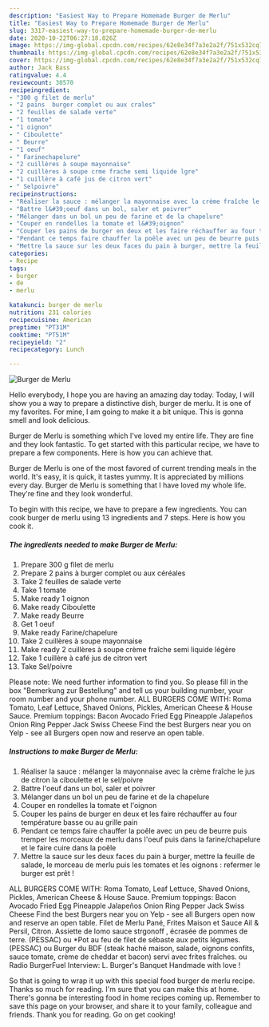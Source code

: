 ```yaml
---
description: "Easiest Way to Prepare Homemade Burger de Merlu"
title: "Easiest Way to Prepare Homemade Burger de Merlu"
slug: 3317-easiest-way-to-prepare-homemade-burger-de-merlu
date: 2020-10-22T06:27:18.026Z
image: https://img-global.cpcdn.com/recipes/62e8e34f7a3e2a2f/751x532cq70/burger-de-merlu-photo-principale-de-la-recette.jpg
thumbnail: https://img-global.cpcdn.com/recipes/62e8e34f7a3e2a2f/751x532cq70/burger-de-merlu-photo-principale-de-la-recette.jpg
cover: https://img-global.cpcdn.com/recipes/62e8e34f7a3e2a2f/751x532cq70/burger-de-merlu-photo-principale-de-la-recette.jpg
author: Jack Bass
ratingvalue: 4.4
reviewcount: 30570
recipeingredient:
- "300 g filet de merlu"
- "2 pains  burger complet ou aux crales"
- "2 feuilles de salade verte"
- "1 tomate"
- "1 oignon"
- " Ciboulette"
- " Beurre"
- "1 oeuf"
- " Farinechapelure"
- "2 cuillères à soupe mayonnaise"
- "2 cuillères à soupe crme frache semi liquide lgre"
- "1 cuillère à café jus de citron vert"
- " Selpoivre"
recipeinstructions:
- "Réaliser la sauce : mélanger la mayonnaise avec la crème fraîche le jus de citron la ciboulette et le sel/poivre"
- "Battre l&#39;oeuf dans un bol, saler et poivrer"
- "Mélanger dans un bol un peu de farine et de la chapelure"
- "Couper en rondelles la tomate et l&#39;oignon"
- "Couper les pains de burger en deux et les faire réchauffer au four température basse ou au grille pain"
- "Pendant ce temps faire chauffer la poêle avec un peu de beurre puis tremper les morceaux de merlu dans l&#39;oeuf puis dans la farine/chapelure et le faire cuire dans la poêle"
- "Mettre la sauce sur les deux faces du pain à burger, mettre la feuille de salade, le morceau de merlu puis les tomates et les oignons : refermer le burger est prêt !"
categories:
- Recipe
tags:
- burger
- de
- merlu

katakunci: burger de merlu 
nutrition: 231 calories
recipecuisine: American
preptime: "PT31M"
cooktime: "PT51M"
recipeyield: "2"
recipecategory: Lunch

---
```



![Burger de Merlu](https://img-global.cpcdn.com/recipes/62e8e34f7a3e2a2f/751x532cq70/burger-de-merlu-photo-principale-de-la-recette.jpg)

Hello everybody, I hope you are having an amazing day today. Today, I will show you a way to prepare a distinctive dish, burger de merlu. It is one of my favorites. For mine, I am going to make it a bit unique. This is gonna smell and look delicious.

Burger de Merlu is something which I&#39;ve loved my entire life. They are fine and they look fantastic. To get started with this particular recipe, we have to prepare a few components. Here is how you can achieve that.

Burger de Merlu is one of the most favored of current trending meals in the world. It's easy, it is quick, it tastes yummy. It is appreciated by millions every day. Burger de Merlu is something that I have loved my whole life. They're fine and they look wonderful.


To begin with this recipe, we have to prepare a few ingredients. You can cook burger de merlu using 13 ingredients and 7 steps. Here is how you cook it.

<!--inarticleads1-->

##### The ingredients needed to make Burger de Merlu:

1. Prepare 300 g filet de merlu
1. Prepare 2 pains à burger complet ou aux céréales
1. Take 2 feuilles de salade verte
1. Take 1 tomate
1. Make ready 1 oignon
1. Make ready  Ciboulette
1. Make ready  Beurre
1. Get 1 oeuf
1. Make ready  Farine/chapelure
1. Take 2 cuillères à soupe mayonnaise
1. Make ready 2 cuillères à soupe crème fraîche semi liquide légère
1. Take 1 cuillère à café jus de citron vert
1. Take  Sel/poivre


Please note: We need further information to find you. So please fill in the box &#34;Bemerkung zur Bestellung&#34; and tell us your building number, your room number and your phone number. ALL BURGERS COME WITH: Roma Tomato, Leaf Lettuce, Shaved Onions, Pickles, American Cheese &amp; House Sauce. Premium toppings: Bacon Avocado Fried Egg Pineapple Jalapeños Onion Ring Pepper Jack Swiss Cheese Find the best Burgers near you on Yelp - see all Burgers open now and reserve an open table. 

<!--inarticleads2-->

##### Instructions to make Burger de Merlu:

1. Réaliser la sauce : mélanger la mayonnaise avec la crème fraîche le jus de citron la ciboulette et le sel/poivre
1. Battre l&#39;oeuf dans un bol, saler et poivrer
1. Mélanger dans un bol un peu de farine et de la chapelure
1. Couper en rondelles la tomate et l&#39;oignon
1. Couper les pains de burger en deux et les faire réchauffer au four température basse ou au grille pain
1. Pendant ce temps faire chauffer la poêle avec un peu de beurre puis tremper les morceaux de merlu dans l&#39;oeuf puis dans la farine/chapelure et le faire cuire dans la poêle
1. Mettre la sauce sur les deux faces du pain à burger, mettre la feuille de salade, le morceau de merlu puis les tomates et les oignons : refermer le burger est prêt !


ALL BURGERS COME WITH: Roma Tomato, Leaf Lettuce, Shaved Onions, Pickles, American Cheese &amp; House Sauce. Premium toppings: Bacon Avocado Fried Egg Pineapple Jalapeños Onion Ring Pepper Jack Swiss Cheese Find the best Burgers near you on Yelp - see all Burgers open now and reserve an open table. Filet de Merlu Pané, Frites Maison et Sauce Ail &amp; Persil, Citron. Assiette de lomo sauce strgonoff , écrasée de pommes de terre. (PESSAC) ou *Pot au feu de filet de sébaste aux petits légumes. (PESSAC) ou Burger du BDF (steak haché maison, salade, oignons confits, sauce tomate, crème de cheddar et bacon) servi avec frites fraîches. ou Radio BurgerFuel Interview: L. Burger&#39;s Banquet Handmade with love ! 

So that is going to wrap it up with this special food burger de merlu recipe. Thanks so much for reading. I'm sure that you can make this at home. There's gonna be interesting food in home recipes coming up. Remember to save this page on your browser, and share it to your family, colleague and friends. Thank you for reading. Go on get cooking!
